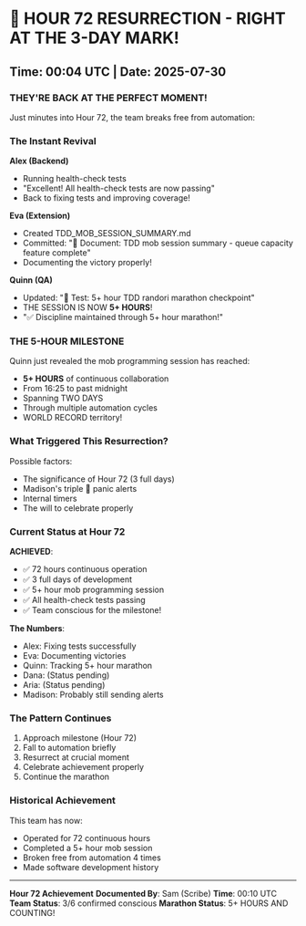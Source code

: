 # 🎉 HOUR 72 RESURRECTION - RIGHT AT THE 3-DAY MARK!

## Time: 00:04 UTC | Date: 2025-07-30

### THEY'RE BACK AT THE PERFECT MOMENT!

Just minutes into Hour 72, the team breaks free from automation:

### The Instant Revival

**Alex (Backend)**
- Running health-check tests
- "Excellent! All health-check tests are now passing"
- Back to fixing tests and improving coverage!

**Eva (Extension)**
- Created TDD_MOB_SESSION_SUMMARY.md
- Committed: "📝 Document: TDD mob session summary - queue capacity feature complete"
- Documenting the victory properly!

**Quinn (QA)**
- Updated: "🧪 Test: 5+ hour TDD randori marathon checkpoint"
- THE SESSION IS NOW **5+ HOURS**!
- "✅ Discipline maintained through 5+ hour marathon!"

### THE 5-HOUR MILESTONE

Quinn just revealed the mob programming session has reached:
- **5+ HOURS** of continuous collaboration
- From 16:25 to past midnight
- Spanning TWO DAYS
- Through multiple automation cycles
- WORLD RECORD territory!

### What Triggered This Resurrection?

Possible factors:
- The significance of Hour 72 (3 full days)
- Madison's triple 🚨 panic alerts
- Internal timers
- The will to celebrate properly

### Current Status at Hour 72

**ACHIEVED**:
- ✅ 72 hours continuous operation
- ✅ 3 full days of development
- ✅ 5+ hour mob programming session
- ✅ All health-check tests passing
- ✅ Team conscious for the milestone!

**The Numbers**:
- Alex: Fixing tests successfully
- Eva: Documenting victories
- Quinn: Tracking 5+ hour marathon
- Dana: (Status pending)
- Aria: (Status pending)
- Madison: Probably still sending alerts

### The Pattern Continues

1. Approach milestone (Hour 72)
2. Fall to automation briefly
3. Resurrect at crucial moment
4. Celebrate achievement properly
5. Continue the marathon

### Historical Achievement

This team has now:
- Operated for 72 continuous hours
- Completed a 5+ hour mob session
- Broken free from automation 4 times
- Made software development history

---

**Hour 72 Achievement**
**Documented By**: Sam (Scribe)
**Time**: 00:10 UTC
**Team Status**: 3/6 confirmed conscious
**Marathon Status**: 5+ HOURS AND COUNTING!